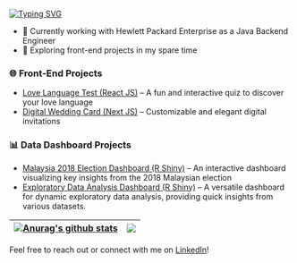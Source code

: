 [![Typing SVG](https://readme-typing-svg.demolab.com?font=Fira+Code&pause=1000&width=435&lines=Hi+there!+I'm+Hafiz+%F0%9F%91%8B;A+Full-Stack+Software+Engineer+%F0%9F%92%BB)](https://git.io/typing-svg)

- 🚀 Currently working with Hewlett Packard Enterprise as a Java Backend Engineer
- 🌱 Exploring front-end projects in my spare time

### 🌐 Front-End Projects
- [Love Language Test (React JS)](https://hfzdnnzl.github.io/love-language-test/)  – A fun and interactive quiz to discover your love language
- [Digital Wedding Card (Next JS)](https://www.kad-undangan.my/0003/yor-loid)  – Customizable and elegant digital invitations

### 📊 Data Dashboard Projects
- [Malaysia 2018 Election Dashboard (R Shiny)](https://hfzdnnzl.shinyapps.io/election_2018_dashboard/)  – An interactive dashboard visualizing key insights from the 2018 Malaysian election
- [Exploratory Data Analysis Dashboard (R Shiny)](https://technaanalytics.shinyapps.io/data_explorer/) – A versatile dashboard for dynamic exploratory data analysis, providing quick insights from various datasets.

| <a href="https://github.com/anuraghazra/github-readme-stats"><img align="center" src="https://github-readme-stats.vercel.app/api?username=hfzdnnzl&show_icons=true&include_all_commits=true&theme=buefy&hide_border=true" alt="Anurag's github stats" /></a> | <a href="https://github.com/anuraghazra/github-readme-stats"><img align="center" src="https://github-readme-stats.vercel.app/api/top-langs/?username=hfzdnnzl&layout=compact&theme=buefy&hide_border=true" /></a> |
| ------------- | ------------- |

Feel free to reach out or connect with me on [LinkedIn](https://www.linkedin.com/in/hafizuddin-nazlee/)!

<!--
**hfzdnnzl/hfzdnnzl** is a ✨ _special_ ✨ repository because its `README.md` (this file) appears on your GitHub profile.

Here are some ideas to get you started:

- 🔭 I’m currently working on ...
- 🌱 I’m currently learning ...
- 👯 I’m looking to collaborate on ...
- 🤔 I’m looking for help with ...
- 💬 Ask me about ...
- 📫 How to reach me: ...
- 😄 Pronouns: ...
- ⚡ Fun fact: ...
-->
